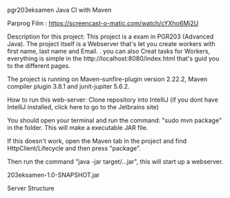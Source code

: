 pgr203eksamen
Java CI with Maven

Parprog Film : https://screencast-o-matic.com/watch/cYXho6Mj2U

Description for this project:
This project is a exam in PGR203 (Advanced Java). The project itself is a Webserver that's let you create workers with first name, last name and Email. . you can also Creat tasks for Workers, everything is simple in the http://localhost:8080/index.html that's guid you to the different pages.

The project is running on Maven-sunfire-plugin version 2.22.2, Maven compiler plugin 3.8.1 and junit-jupiter 5.6.2.

How to run this web-server:
Clone repository into IntelliJ (if you dont have IntelliJ installed, click here to go to the Jetbrains site)

You should open your terminal and run the command: "sudo mvn package" in the folder. This will make a executable JAR file.

If this doesn't work, open the Maven tab in the project and find HttpClient/Lifecycle and then press "package".


Then run the command "java -jar target/...jar", this will start up a webserver.

203eksamen-1.0-SNAPSHOT.jar

Server Structure
